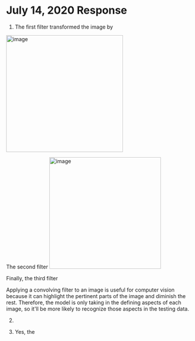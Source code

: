 # July 14, 2020 Response

1. The first filter transformed the image by  
<img width="314" alt="image" src="https://user-images.githubusercontent.com/67920492/87839014-05a35b80-c867-11ea-978e-59e24523ba55.png">

The second filter
<img width="300" alt="image" src="https://user-images.githubusercontent.com/67920492/87839067-3a171780-c867-11ea-99f8-11cc0bb88f79.png">

Finally, the third filter

Applying a convolving filter to an image is useful for computer vision because it can highlight the pertinent parts of the image and diminish the rest. Therefore, the model is only taking in the defining aspects of each image, so it'll be more likely to recognize those aspects in the testing data.

2. 

3. Yes, the 
